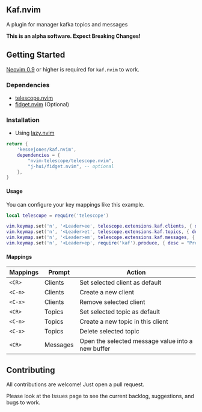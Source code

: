 ## Kaf.nvim

A plugin for manager kafka topics and messages

**This is an alpha software. Expect Breaking Changes!**

## Getting Started

[Neovim 0.9](https://github.com/neovim/neovim/releases/tag/v0.9.5) or higher is required for `kaf.nvim` to work.

### Dependencies

- [telescope.nvim](https://github.com/nvim-telescope/telescope.nvim)
- [fidget.nvim](https://github.com/j-hui/fidget.nvim) (Optional)

### Installation

- Using [lazy.nvim](https://github.com/folke/lazy.nvim)

```lua
return {
    'kessejones/kaf.nvim',
    dependencies = {
        "nvim-telescope/telescope.nvim",
        "j-hui/fidget.nvim", -- optional
    },
}

```

#### Usage

You can configure your key mappings like this example.

```lua
local telescope = require('telescope')

vim.keymap.set('n', '<Leader>ee', telescope.extensions.kaf.clients, { desc = "List clients entries" })
vim.keymap.set('n', '<Leader>et', telescope.extensions.kaf.topics, { desc = "List topics from selected client" })
vim.keymap.set('n', '<Leader>em', telescope.extensions.kaf.messages, { desc = "List messages from seleted topic and client" })
vim.keymap.set('n', '<Leader>ep', require('kaf').produce, { desc = "Produce a message into selected topic and client" })
```

#### Mappings

| Mappings | Prompt   | Action                                            |
| -------- | -------- | ------------------------------------------------- |
| `<CR>`   | Clients  | Set selected client as default                    |
| `<C-n>`  | Clients  | Create a new client                               |
| `<C-x>`  | Clients  | Remove selected client                            |
| `<CR>`   | Topics   | Set selected topic as default                     |
| `<C-n>`  | Topics   | Create a new topic in this client                 |
| `<C-x>`  | Topics   | Delete selected topic                             |
| `<CR>`   | Messages | Open the selected message value into a new buffer |

## Contributing

All contributions are welcome! Just open a pull request.

Please look at the Issues page to see the current backlog, suggestions, and bugs to work.
